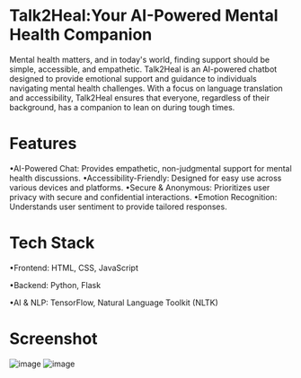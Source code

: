 # Talk2Heal:Your AI-Powered Mental Health Companion
Mental health matters, and in today's world, finding support should be simple, accessible, and empathetic. Talk2Heal is an AI-powered chatbot designed to provide emotional support and guidance to individuals navigating mental health challenges. With a focus on language translation and accessibility, Talk2Heal ensures that everyone, regardless of their background, has a companion to lean on during tough times.

# Features
•AI-Powered Chat: Provides empathetic, non-judgmental support for mental health discussions.
•Accessibility-Friendly: Designed for easy use across various devices and platforms.
•Secure & Anonymous: Prioritizes user privacy with secure and confidential interactions.
•Emotion Recognition: Understands user sentiment to provide tailored responses.

# Tech Stack
•Frontend: HTML, CSS, JavaScript

•Backend: Python, Flask

•AI & NLP: TensorFlow, Natural Language Toolkit (NLTK)


# Screenshot

![image](https://github.com/user-attachments/assets/5b78c022-5059-479e-b250-d2f4edffbff8)
![image](https://github.com/user-attachments/assets/77997283-2367-443a-90ae-30284e6e9a4b)


